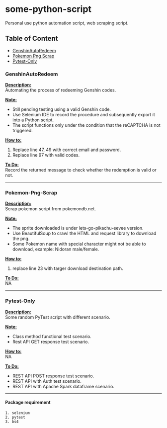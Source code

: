 # some-python-script

Personal use python automation script, web scraping script.

## Table of Content
- [GenshinAutoRedeem](#genshinautoredeem)
- [Pokemon Png Scrap](#pokemon-png-scrap)
- [Pytest-Only](#pytest-only)

### GenshinAutoRedeem
<b><u>Description:</u></b> <br/>
Automating the process of redeeming Genshin codes.

<b><u>Note:</u></b> <br/>
- Still pending testing using a valid Genshin code. <br/>
- Use Selenium IDE to record the procedure and subsequently export it into a Python script. <br/>
- The script functions only under the condition that the reCAPTCHA is not triggered. <br/>

<b><u>How to:</u></b> <br/>
1. Replace line 47, 49 with correct email and password.
2. Replace line 97 with valid codes.

<b><u>To Do:</u></b> <br/>
Record the returned message to check whether the redemption is valid or not.

___
### Pokemon-Png-Scrap
<b><u>Description:</u></b> <br/>
Scrap pokemon script from pokemondb.net.

<b><u>Note:</u></b> <br/>
- The sprite downloaded is under lets-go-pikachu-eevee version.
- Use BeautifulSoup to crawl the HTML and request library to download the png.
- Some Pokemon name with special character might not be able to download, example: Nidoran male/female.

<b><u>How to:</u></b> <br/>
1. replace line 23 with targer download destination path.

<b><u>To Do:</u></b> <br/>
NA

___
### Pytest-Only
<b><u>Description:</u></b> <br/>
Some random PyTest script with different scenario.

<b><u>Note:</u></b> <br/>
- Class method functional test scenario.
- Rest API GET response test scenario.

<b><u>How to:</u></b> <br/>
NA

<b><u>To Do:</u></b> <br/>
- REST API POST response test scenario.
- REST API with Auth test scenario.
- REST API with Apache Spark dataframe scenario.

___
#### Package requirement
```
1. selenium
2. pytest
3. bs4
```
